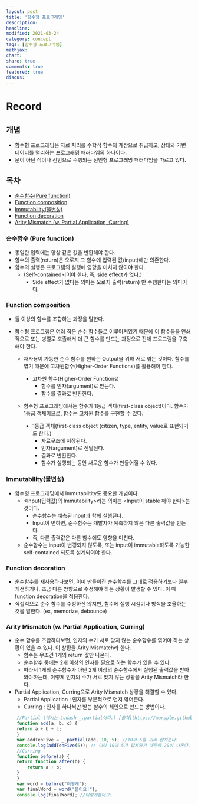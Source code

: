 ```yaml
---
layout: post
title: '함수형 프로그래밍'
description:
headline:
modified: 2021-03-24
category: concept
tags: [함수형 프로그래밍]
mathjax:
chart:
share: true
comments: true
featured: true
disqus:
---
```


# Record

## 개념

-   함수형 프로그래밍은 자료 처리를 수학적 함수의 계산으로 취급하고,
    상태와 가변 데이터를 멀리하는 프로그래밍 패러다임의 하나이다.
-   문이 아닌 식이나 선언으로 수행되는 선언형 프로그래밍 패러다임을 따르고 있다.

## 목차

-   [순수함수(Pure function)](#Pure-function)
-   [Function composition](#Function-composition)
-   [Immutability(불변성)](#Immutability)
-   [Function decoration](#Function-decoration)
-   [Arity Mismatch (w. Partial Application, Curring)](#Arity-Mismatch)

### 순수함수 (Pure function)

-   동일한 입력에는 항상 같은 값을 반환해야 한다.
-   함수의 출력(return)은 오로지 그 함수에 입력된 값(input)에만 의존한다.
-   함수의 실행은 프로그램의 실행에 영향을 미치지 않아야 한다.
    -   (Self-contained되어야 한다, 즉, side effect가 없다.)
        -   Side effect가 없다는 의미는 오로지 출력(return) 만 수행한다는 의미이다.

### Function composition

-   둘 이상의 함수를 조합하는 과정을 말한다.
-   함수형 프로그램은 여러 작은 순수 함수들로 이루어져있기 때문에 이 함수들을 연쇄적으로 또는 병렬로 호출해서 더 큰 함수를 만드는 과정으로 전체 프로그램을 구축해야 한다.

    -   재사용이 가능한 순수 함수를 원하는 Output을 위해 서로 엮는 것이다. 함수를 엮기 때문에 고차원함수(Higher-Order Functions)를 활용해야 한다.

        -   고차원 함수(Higher-Order Functions)
            -   함수를 인자(argument)로 받는다.
            -   함수를 결과로 반환한다.

    -   함수형 프로그래밍에서는 함수가 1등급 객체(first-class object)이다. 함수가 1등급 객체이므로, 함수는 고차원 함수를 구현할 수 있다.
        -   1등급 객체(first-class object (citizen, type, entity, value로 표현되기도 한다.)
            -   자료구조에 저장된다.
            -   인자(argument)로 전달된다.
            -   결과로 반환한다.
            -   함수가 실행되는 동안 새로운 함수가 만들어질 수 있다.

### Immutability(불변성)

-   함수형 프로그래밍에서 Immutabiltity도 중요한 개념이다.
    -   <Input(입력값)의 Immutability>라는 의미는 <Input이 stable 해야 한다>는 것이다.
        -   순수함수는 예측된 input과 함께 실행된다.
        -   Input이 변하면, 순수함수는 개발자가 예측하지 않은 다른 출력값을 만든다.
        -   즉, 다른 출력값은 다른 함수에도 영향을 미친다.
    -   순수함수는 input이 변경되지 않도록, 또는 input이 immutable하도록 가능한 self-contained 되도록 설계되어야 한다.

### Function decoration

-   순수함수를 재사용하다보면, 이미 만들어진 순수함수를 그대로 적용하기보다
    일부 개선하거나, 조금 다른 방향으로 수정해야 하는 상황이 발생할 수 있다.
    이 때 function decoration을 적용한다.
-   직접적으로 순수 함수를 수정하진 않지만, 함수에 실행 시점이나 방식을 조율하는 것을 말한다.
    (ex, memorize, debounce)

### Arity Mismatch (w. Partial Application, Curring)

-   순수 함수를 조합하다보면, 인자의 수가 서로 맞지 않는 순수함수를 엮어야 하는 상황이 있을 수 있다. 이 상황을 Arity Mismatch라 한다.
    -   함수는 무조건 1개의 return 값만 나온다.
    -   순수함수 중에는 2개 이상의 인자를 필요로 하는 함수가 있을 수 있다.
    -   따라서 1개의 순수함수가 아닌 2개 이상의 순수함수에서 실행된 출력값을 받아와야하는데, 이렇게 인자의 수가 서로 맞지 않는 상황을 Arity Mismatch라 한다.
-   Partial Application, Curring으로 Arity Mismatch 상황을 해결할 수 있다.
    -   Partial Application : 인자를 부분적으로 먼저 엮어준다.
    -   Curring : 인자를 하나씩만 받는 함수의 체인으로 만드는 방법이다.

```JavaScript
    //Partial (예시는 Lodash _.partial이다.) [출처](https://marpple.github.io/partial.js/)
    function add(a, b, c) {
    return a + b + c;
    }
    var addTenFive = _.partial(add, 10, 5); //10과 5를 미리 합쳐준다!
    console.log(addTenFive(5)); // 미리 10과 5가 합쳐줬기 때문에 20이 나온다.
    //Curring
    function before(a) {
    return function after(b) {
        return a + b;
    }
    }
    var word = before("이렇게");
    var finalWord = word("붙어요!");
    console.log(finalWord); //이렇게붙어요!
```
